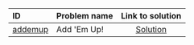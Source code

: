 | ID | Problem name | Link to solution |
|:---|:---|:---:|
| [addemup](https://open.kattis.com/problems/addemup) | Add 'Em Up! | [Solution](https://github.com/versenyi98/kattis-solutions/tree/main/solutions/Add%20%27Em%20Up%21)|
